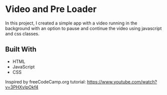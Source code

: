 # Video and Pre Loader
In this project, I created a simple app with a video running in the background with an option to pause and continue the video using javascript and css classes.

## Built With
- HTML
- JavaScript
- CSS

Inspired by freeCodeCamp.org tutorial:
https://www.youtube.com/watch?v=3PHXvlpOkf4
